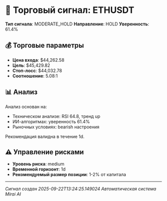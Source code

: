 
# 🎯 Торговый сигнал: ETHUSDT

**Тип сигнала**: MODERATE_HOLD
**Направление**: HOLD
**Уверенность**: 61.4%

## 💰 Торговые параметры
- **Цена входа**: $44,262.58
- **Цель**: $45,429.82
- **Стоп-лосс**: $44,032.78
- **Соотношение**: 5.08:1

## 📊 Анализ

Анализ основан на:
- Техническом анализе: RSI 64.8, тренд up
- ИИ-алгоритмах: уверенность 61.4%
- Рыночных условиях: bearish настроения

Рекомендация валидна в течение 1d.
        

## ⚠️ Управление рисками
- **Уровень риска**: medium
- **Временной горизонт**: 1d
- **Рекомендуемый размер позиции**: 1-2% от капитала

---
*Сигнал создан 2025-09-22T13:24:25.149024*
*Автоматическая система Mirai AI*
        